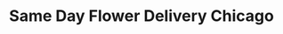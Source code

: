 ---
title: "Same Day Flower Delivery Chicago"
url: /chicago/same-day-flower-delivery-chicago/
shop: florist
---
